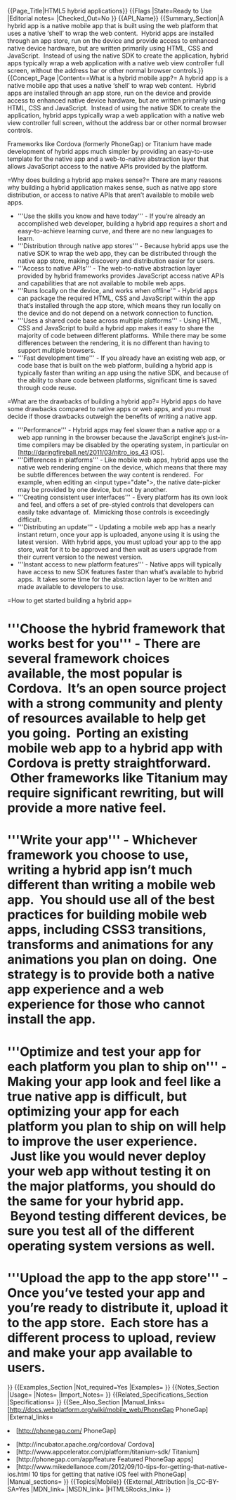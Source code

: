 {{Page_Title|HTML5 hybrid applications}}
{{Flags
|State=Ready to Use
|Editorial notes=
|Checked_Out=No
}}
{{API_Name}}
{{Summary_Section|A hybrid app is a native mobile app that is built using the web platform that uses a native ‘shell’ to wrap the web content.  Hybrid apps are installed through an app store, run on the device and provide access to enhanced native device hardware, but are written primarily using HTML, CSS and JavaScript.  Instead of using the native SDK to create the application, hybrid apps typically wrap a web application with a native web view controller full screen, without the address bar or other normal browser controls.}}
{{Concept_Page
|Content==What is a hybrid mobile app?=
A hybrid app is a native mobile app that uses a native ‘shell’ to wrap web content.  Hybrid apps are installed through an app store, run on the device and provide access to enhanced native device hardware, but are written primarily using HTML, CSS and JavaScript.  Instead of using the native SDK to create the application, hybrid apps typically wrap a web application with a native web view controller full screen, without the address bar or other normal browser controls.

Frameworks like Cordova (formerly PhoneGap) or Titanium have made development of hybrid apps much simpler by providing an easy-to-use template for the native app and a web-to-native abstraction layer that allows JavaScript access to the native APIs provided by the platform.

=Why does building a hybrid app makes sense?=
There are many reasons why building a hybrid application makes sense, such as native app store distribution, or access to native APIs that aren’t available to mobile web apps.

* '''Use the skills you know and have today''' - If you’re already an accomplished web developer, building a hybrid app requires a short and easy-to-achieve learning curve, and there are no new languages to learn.
* '''Distribution through native app stores''' - Because hybrid apps use the native SDK to wrap the web app, they can be distributed through the native app store, making discovery and distribution easier for users.
* '''Access to native APIs''' - The web-to-native abstraction layer provided by hybrid frameworks provides JavaScript access native APIs and capabilities that are not available to mobile web apps.
* '''Runs locally on the device, and works when offline''' - Hybrid apps can package the required HTML, CSS and JavaScript within the app that’s installed through the app store, which means they run locally on the device and do not depend on a network connection to function.
* '''Uses a shared code base across multiple platforms''' - Using HTML, CSS and JavaScript to build a hybrid app makes it easy to share the majority of code between different platforms.  While there may be some differences between the rendering, it is no different than having to support multiple browsers.
* '''Fast development time''' - If you already have an existing web app, or code base that is built on the web platform, building a hybrid app is typically faster than writing an app using the native SDK, and because of the ability to share code between platforms, significant time is saved through code reuse.

=What are the drawbacks of building a hybrid app?=
Hybrid apps do have some drawbacks compared to native apps or web apps, and you must decide if those drawbacks outweigh the benefits of writing a native app.

* '''Performance''' - Hybrid apps may feel slower than a native app or a web app running in the browser because the JavaScript engine’s just-in-time compilers may be disabled by the operating system, in particular on [http://daringfireball.net/2011/03/nitro_ios_43 iOS].
* '''Differences in platforms''' - Like mobile web apps, hybrid apps use the native web rendering engine on the device, which means that there may be subtle differences between the way content is rendered.  For example, when editing an <nowiki>&lt;input type="date"&gt;</nowiki>, the native date-picker may be provided by one device, but not by another.
* '''Creating consistent user interfaces''' - Every platform has its own look and feel, and offers a set of pre-styled controls that developers can easily take advantage of.  Mimicking those controls is exceedingly difficult.
* '''Distributing an update''' - Updating a mobile web app has a nearly instant return, once your app is uploaded, anyone using it is using the latest version.  With hybrid apps, you must upload your app to the app store, wait for it to be approved and then wait as users upgrade from their current version to the newest version.
* '''Instant access to new platform features''' - Native apps will typically have access to new SDK features faster than what’s available to hybrid apps.  It takes some time for the abstraction layer to be written and made available to developers to use.

=How to get started building a hybrid app=

# '''Choose the hybrid framework that works best for you''' - There are several framework choices available, the most popular is Cordova.  It’s an open source project with a strong community and plenty of resources available to help get you going.  Porting an existing mobile web app to a hybrid app with Cordova is pretty straightforward.  Other frameworks like Titanium may require significant rewriting, but will provide a more native feel.
# '''Write your app''' - Whichever framework you choose to use, writing a hybrid app isn’t much different than writing a mobile web app.  You should use all of the best practices for building mobile web apps, including CSS3 transitions, transforms and animations for any animations you plan on doing.  One strategy is to provide both a native app experience and a web experience for those who cannot install the app.
# '''Optimize and test your app for each platform you plan to ship on''' - Making your app look and feel like a true native app is difficult, but optimizing your app for each platform you plan to ship on will help to improve the user experience.  Just like you would never deploy your web app without testing it on the major platforms, you should do the same for your hybrid app.  Beyond testing different devices, be sure you test all of the different operating system versions as well.
# '''Upload the app to the app store''' - Once you’ve tested your app and you’re ready to distribute it, upload it to the app store.  Each store has a different process to upload, review and make your app available to users.
}}
{{Examples_Section
|Not_required=Yes
|Examples=
}}
{{Notes_Section
|Usage=
|Notes=
|Import_Notes=
}}
{{Related_Specifications_Section
|Specifications=
}}
{{See_Also_Section
|Manual_links=[http://docs.webplatform.org/wiki/mobile_web/PhoneGap PhoneGap]
|External_links=<li>[http://phonegap.com/ PhoneGap]
<li>[http://incubator.apache.org/cordova/ Cordova]
<li>[http://www.appcelerator.com/platform/titanium-sdk/ Titanium]
<li>[http://phonegap.com/app/feature Featured PhoneGap apps]
<li>[http://www.mikedellanoce.com/2012/09/10-tips-for-getting-that-native-ios.html 10 tips for getting that native iOS feel with PhoneGap]
|Manual_sections=
}}
{{Topics|Mobile}}
{{External_Attribution
|Is_CC-BY-SA=Yes
|MDN_link=
|MSDN_link=
|HTML5Rocks_link=
}}
